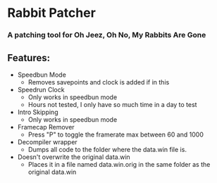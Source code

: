 # Rabbit Patcher
### A patching tool for Oh Jeez, Oh No, My Rabbits Are Gone

## Features:
- Speedbun Mode 
	- Removes savepoints and clock is added if in this 
- Speedrun Clock
	- Only works in speedbun mode
	- Hours not tested, I only have so much time in a day to test
- Intro Skipping
	- Only works in speedbun mode
- Framecap Remover
	- Press "P" to toggle the framerate max between 60 and 1000
- Decompiler wrapper
	- Dumps all code to the folder where the data.win file is.
- Doesn't overwrite the original data.win
	- Places it in a file named data.win.orig in the same folder as the original data.win